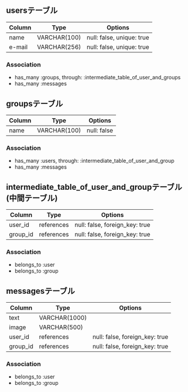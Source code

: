 ## usersテーブル

|Column|Type         |Options                  |
|------|-------------|-------------------------|
|name  |VARCHAR(100) |null: false, unique: true|
|e-mail|VARCHAR(256) |null: false, unique: true|

### Association
- has_many :groups, through: :intermediate_table_of_user_and_groups
- has_many :messages

## groupsテーブル

|Column|Type         |Options    |
|------|-------------|-----------|
|name  |VARCHAR(100) |null: false|

### Association
- has_many :users, through: :intermediate_table_of_user_and_group
- has_many :messages

## intermediate_table_of_user_and_groupテーブル(中間テーブル)

|Column   |Type         |Options                       |
|---------|-------------|------------------------------|
|user_id  |references   |null: false, foreign_key: true|
|group_id |references   |null: false, foreign_key: true|

### Association
- belongs_to :user
- belongs_to :group

## messagesテーブル

|Column   |Type          |Options                                     |
|---------|--------------|--------------------------------------------|
|text     |VARCHAR(1000) |                                            |
|image    |VARCHAR(500)  |                                            |
|user_id  |references    |null: false, foreign_key: true              |
|group_id |references    |null: false, foreign_key: true              |

### Association
- belongs_to :user
- belongs_to :group
